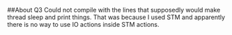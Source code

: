 ##About Q3
Could not compile with the lines that supposedly would make thread sleep and print things. That was because I used STM and apparently there is no way to use IO actions inside STM actions. 
